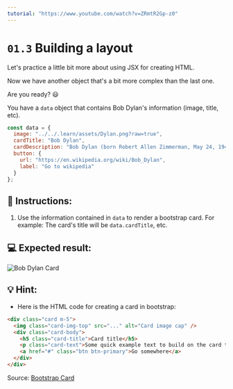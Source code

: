 ```yaml
---
tutorial: "https://www.youtube.com/watch?v=ZRmtR2Gp-z0"
---
```


# `01.3` Building a layout

Let's practice a little bit more about using JSX for creating HTML.

Now we have another object that's a bit more complex than the last one.

Are you ready? 😃

You have a `data` object that contains Bob Dylan's information (image, title, etc).

```js
const data = {
  image: "../../.learn/assets/Dylan.png?raw=true",
  cardTitle: "Bob Dylan",
  cardDescription: "Bob Dylan (born Robert Allen Zimmerman, May 24, 1941) is an American singer/songwriter, author, and artist who has been an influential figure in popular music and culture for more than five decades.",
  button: {
    url: "https://en.wikipedia.org/wiki/Bob_Dylan",
    label: "Go to wikipedia"
  }
};
```

## 📝 Instructions:

1. Use the information contained in `data` to render a bootstrap card. For example: The card's title will be `data.cardTitle`, etc.

## 💻 Expected result:
  
![Bob Dylan Card](../../.learn/assets/1.4-1.png?raw=true)

## 💡 Hint:

+ Here is the HTML code for creating a card in bootstrap:

```html
<div class="card m-5">
  <img class="card-img-top" src="..." alt="Card image cap" />
  <div class="card-body">
    <h5 class="card-title">Card title</h5>
    <p class="card-text">Some quick example text to build on the card title and make up the bulk of the cards content.</p>
    <a href="#" class="btn btn-primary">Go somewhere</a>
  </div>
</div>
```

Source: [Bootstrap Card](https://getbootstrap.com/docs/5.0/components/card/#example)




